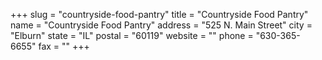 +++
slug = "countryside-food-pantry"
title = "Countryside Food Pantry"
name = "Countryside Food Pantry"
address = "525 N. Main Street"
city = "Elburn"
state = "IL"
postal = "60119"
website = ""
phone = "630-365-6655"
fax = ""
+++
